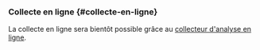 ### Collecte en ligne {#collecte-en-ligne}

La collecte en ligne sera bientôt possible grâce au [collecteur d'analyse en ligne](http://www.scenariopole.fr/analyse/collecteur).
